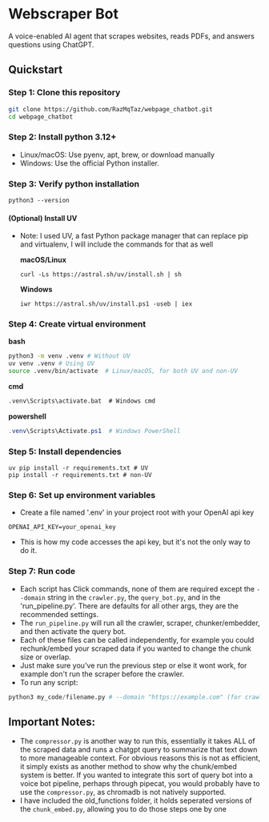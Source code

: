 # Webscraper Bot
A voice-enabled AI agent that scrapes websites, reads PDFs, and answers questions using ChatGPT.

## Quickstart

### Step 1: Clone this repository

```bash
git clone https://github.com/RazMqTaz/webpage_chatbot.git
cd webpage_chatbot
```

### Step 2: Install python 3.12+
- Linux/macOS: Use pyenv, apt, brew, or download manually
- Windows: Use the official Python installer.
### Step 3: Verify python installation
```
python3 --version
```
#### (Optional) Install UV
- Note: I used UV, a fast Python package manager that can replace pip and virtualenv, I will include the commands for that as well

    **macOS/Linux**
    ```
    curl -Ls https://astral.sh/uv/install.sh | sh
    ```
    **Windows**
    ```
    iwr https://astral.sh/uv/install.ps1 -useb | iex
    ```
### Step 4: Create virtual environment
**bash**
```bash
python3 -m venv .venv # Without UV
uv venv .venv # Using UV
source .venv/bin/activate  # Linux/macOS, for both UV and non-UV
```
**cmd**
```cmd
.venv\Scripts\activate.bat  # Windows cmd
```
**powershell**
```powershell
.venv\Scripts\Activate.ps1  # Windows PowerShell
```
### Step 5: Install dependencies
```
uv pip install -r requirements.txt # UV
pip install -r requirements.txt # non-UV
```

### Step 6: Set up environment variables
- Create a file named '.env' in your project root with your OpenAI api key
```
OPENAI_API_KEY=your_openai_key
```
- This is how my code accesses the api key, but it's not the only way to do it.

### Step 7: Run code
- Each script has Click commands, none of them are required except the `--domain` string in the `crawler.py`, the `query_bot.py`, and in the 'run_pipeline.py'. There are defaults for all other args, they are the recommended settings.
- The `run_pipeline.py` will run all the crawler, scraper, chunker/embedder, and then activate the query bot.
- Each of these files can be called independently, for example you could rechunk/embed your scraped data if you wanted to change the chunk size or overlap.
- Just make sure you've run the previous step or else it wont work, for example don't run the scraper before the crawler.
- To run any script:
```python
python3 my_code/filename.py # --domain "https://example.com" (for crawler.py, query_bot.py, and run_pipeline.py)
```
## Important Notes:
- The `compressor.py` is another way to run this, essentially it takes ALL of the scraped data and runs a chatgpt query to summarize that text down to more manageable context. For obvious reasons this is not as efficient, it simply exists as another method to show why the chunk/embed system is better. If you wanted to integrate this sort of query bot into a voice bot pipeline, perhaps through pipecat, you would probably have to use the `compressor.py`, as chromadb is not natively supported.
- I have included the old_functions folder, it holds seperated versions of the `chunk_embed.py`, allowing you to do those steps one by one
